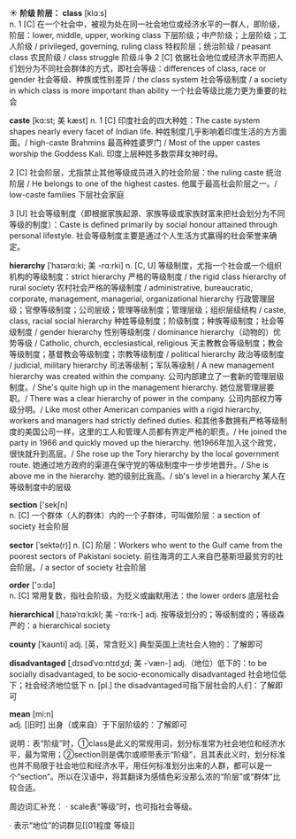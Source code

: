 ☀ <span class="category">**阶级 阶层：**</span>
<span class="vocabulary">**class**</span> [klɑːs]  
<span class="definition">n. 1 [C] 在一个社会中，被视为处在同一社会地位或经济水平的一群人，即阶级，阶层：</span>lower, middle, upper, working class 下层阶级；中产阶级；上层阶级；工人阶级 / privileged, governing, ruling class 特权阶层；统治阶级 / peasant class 农民阶级 / class struggle 阶级斗争 <span class="definition">2 [C] 依据社会地位或经济水平而把人们划分为不同社会群体的方式，即社会等级：</span>differences of class, race or gender 社会等级、种族或性别差异 / the class system 社会等级制度 / a society in which class is more important than ability 一个社会等级比能力更为重要的社会
           
<span class="vocabulary">**caste**</span> [kɑ:st; 美 kæst]
<span class="definition">n. 1 [C] 印度社会的四大种姓：</span>The caste system shapes nearly every facet of Indian life. 种姓制度几乎影响着印度生活的方方面面。/ high-caste Brahmins 最高种姓婆罗门 / Most of the upper castes worship the Goddess Kali. 印度上层种姓多数崇拜女神时母。

<span class="definition">2 [C] 社会阶层，尤指禁止其他等级成员进入的社会阶层：</span>the ruling caste 统治阶层 / He belongs to one of the highest castes. 他属于最高社会阶层之一。/ low-caste families 下层社会家庭

<span class="definition">3 [U] 社会等级制度（即根据家族起源、家族等级或家族财富来把社会划分为不同等级的制度）：</span>Caste is defined primarily by social honour attained through personal lifestyle. 社会等级制度主要是通过个人生活方式赢得的社会荣誉来确定。
           
<span class="vocabulary">**hierarchy**</span> [ˈhaɪərɑ:ki; 美 -rɑ:rki]
<span class="definition">n. [C, U] 等级制度，尤指一个社会或一个组织机构的等级制度：</span>strict hierarchy 严格的等级制度 / the rigid class hierarchy of rural society 农村社会严格的等级制度 / administrative, bureaucratic, corporate, management, managerial, organizational hierarchy 行政管理层级；官僚等级制度；公司层级；管理等级制度；管理层级；组织层级结构 / caste, class, racial social hierarchy 种姓等级制度；阶级制度；种族等级制度；社会等级制度 / gender hierarchy 性别等级制度 / dominance hierarchy（动物的）优势等级 / Catholic, church, ecclesiastical, religious 天主教教会等级制度；教会等级制度；基督教会等级制度；宗教等级制度 / political hierarchy 政治等级制度 / judicial, military hierarchy 司法等级制；军队等级制 / A new management hierarchy was created within the company. 公司内部建立了一套新的管理层级制度。/ She's quite high up in the management hierarchy. 她位居管理层要职。/ There was a clear hierarchy of power in the company. 公司内部权力等级分明。/ Like most other American companies with a rigid hierarchy, workers and managers had strictly defined duties. 和其他多数拥有严格等级制度的美国公司一样，这里的工人和管理人员都有界定严格的职责。/ He joined the party in 1966 and quickly moved up the hierarchy. 他1966年加入这个政党，很快就升到高层。/ She rose up the Tory hierarchy by the local government route. 她通过地方政府的渠道在保守党的等级制度中一步步地晋升。/ She is above me in the hierarchy. 她的级别比我高。/ sb's level in a hierarchy 某人在等级制度中的层级

<span class="vocabulary">**section**</span> ['sekʃn]  
<span class="definition">n. [C] 一个群体（人的群体）内的一个子群体，可叫做阶层：</span>a section of society 社会阶层
           
<span class="vocabulary">**sector**</span> [ˈsektə(r)]
<span class="definition">n. [C] 阶层：</span>Workers who went to the Gulf came from the poorest sectors of Pakistani society. 前往海湾的工人来自巴基斯坦最贫穷的社会阶层。/ a sector of society 社会阶层
 
<span class="vocabulary">**order**</span> ['ɔ:də]  
<span class="definition">n. [C] 常用复数，指社会阶级，为贬义或幽默用法：</span>the lower orders 底层社会
           
<span class="vocabulary">**hierarchical**</span> [ˌhaɪəˈrɑ:kɪkl; 美 -ˈrɑ:rk-]
<span class="definition">adj. 按等级划分的；等级制度的；等级森严的：</span>a hierarchical society
                     
<span class="vocabulary">**county**</span> [ˈkaʊnti]
<span class="definition">adj. [英，常含贬义] 典型英国上流社会人物的：</span>了解即可

<span class="vocabulary">**disadvantaged**</span> [ˌdɪsədˈvɑ:ntɪdʒd; 美 -ˈvæn-]
<span class="definition">adj.（地位）低下的：</span>to be socially disadvantaged, to be socio-economically disadvantaged 社会地位低下；社会经济地位低下 <span class="definition">n. [pl.] the disadvantaged可指下层社会的人们：</span>了解即可

<span class="vocabulary">**mean**</span> [mi:n]  
<span class="definition">adj. [旧时] 出身（或来自）于下层阶级的：</span>了解即可

说明：表“阶级”时，①class是此义的常规用词，划分标准常为社会地位和经济水平，最为常用；②section则是偶尔或顺带表示“阶级”，且其表此义时，划分标准也并不局限于社会地位和经济水平，用任何标准划分出来的人群，都可以是一个“section”。所以在汉语中，将其翻译为感情色彩没那么浓的“阶层”或“群体”比较合适。

周边词汇补充：
· scale表“等级”时，也可指社会等级。

· 表示“地位”的词群见[[01程度 等级]]
